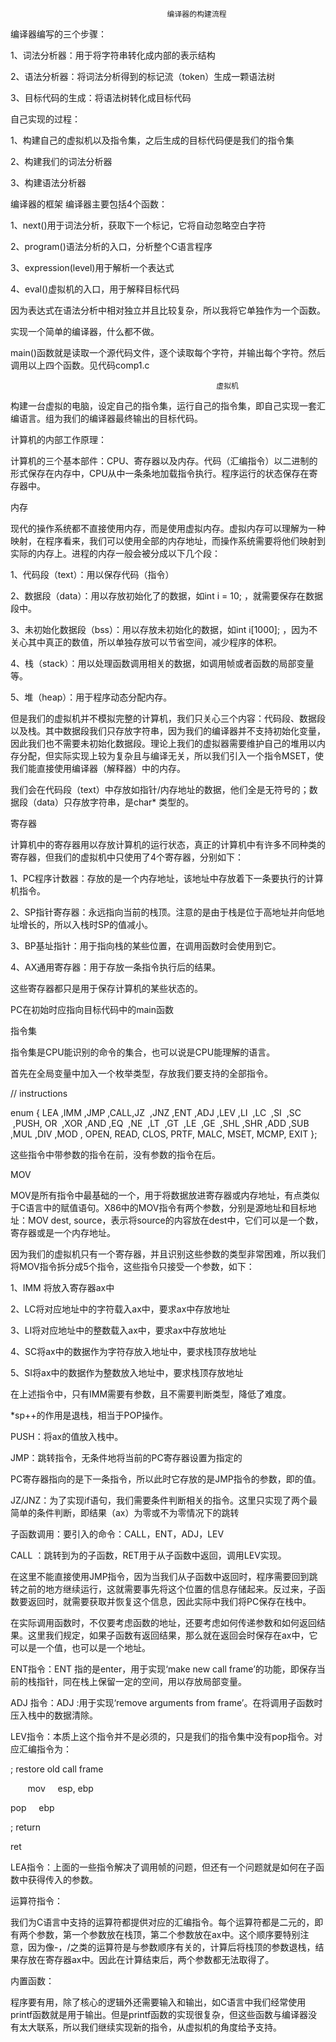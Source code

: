                                        编译器的构建流程
编译器编写的三个步骤：

1、词法分析器：用于将字符串转化成内部的表示结构

2、语法分析器：将词法分析得到的标记流（token）生成一颗语法树

3、目标代码的生成：将语法树转化成目标代码

自己实现的过程：

1、构建自己的虚拟机以及指令集，之后生成的目标代码便是我们的指令集

2、构建我们的词法分析器

3、构建语法分析器

编译器的框架
编译器主要包括4个函数：

1、next()用于词法分析，获取下一个标记，它将自动忽略空白字符

2、program()语法分析的入口，分析整个C语言程序

3、expression(level)用于解析一个表达式

4、eval()虚拟机的入口，用于解释目标代码

因为表达式在语法分析中相对独立并且比较复杂，所以我将它单独作为一个函数。

实现一个简单的编译器，什么都不做。

main()函数就是读取一个源代码文件，逐个读取每个字符，并输出每个字符。然后调用以上四个函数。见代码comp1.c

                                                  虚拟机
构建一台虚拟的电脑，设定自己的指令集，运行自己的指令集，即自己实现一套汇编语言。组为我们的编译器最终输出的目标代码。

计算机的内部工作原理：

计算机的三个基本部件：CPU、寄存器以及内存。代码（汇编指令）以二进制的形式保存在内存中，CPU从中一条条地加载指令执行。程序运行的状态保存在寄存器中。

内存

现代的操作系统都不直接使用内存，而是使用虚拟内存。虚拟内存可以理解为一种映射，在程序看来，我们可以使用全部的内存地址，而操作系统需要将他们映射到实际的内存上。进程的内存一般会被分成以下几个段：

1、代码段（text）：用以保存代码（指令）

2、数据段（data）：用以存放初始化了的数据，如int i = 10; ，就需要保存在数据段中。

3、未初始化数据段（bss）：用以存放未初始化的数据，如int i[1000]; ，因为不关心其中真正的数值，所以单独存放可以节省空间，减少程序的体积。

4、栈（stack）：用以处理函数调用相关的数据，如调用帧或者函数的局部变量等。

5、堆（heap）：用于程序动态分配内存。

但是我们的虚拟机并不模拟完整的计算机，我们只关心三个内容：代码段、数据段以及栈。其中数据段我们只存放字符串，因为我们的编译器并不支持初始化变量，因此我们也不需要未初始化数据段。理论上我们的虚拟器需要维护自己的堆用以内存分配，但实际实现上较为复杂且与编译无关，所以我们引入一个指令MSET，使我们能直接使用编译器（解释器）中的内存。

我们会在代码段（text）中存放如指针/内存地址的数据，他们全是无符号的；数据段（data）只存放字符串，是char* 类型的。


寄存器

计算机中的寄存器用以存放计算机的运行状态，真正的计算机中有许多不同种类的寄存器，但我们的虚拟机中只使用了4个寄存器，分别如下：

1、PC程序计数器：存放的是一个内存地址，该地址中存放着下一条要执行的计算机指令。

2、SP指针寄存器：永远指向当前的栈顶。注意的是由于栈是位于高地址并向低地址增长的，所以入栈时SP的值减小。

3、BP基址指针：用于指向栈的某些位置，在调用函数时会使用到它。

4、AX通用寄存器：用于存放一条指令执行后的结果。

这些寄存器都只是用于保存计算机的某些状态的。

PC在初始时应指向目标代码中的main函数 

指令集

指令集是CPU能识别的命令的集合，也可以说是CPU能理解的语言。

首先在全局变量中加入一个枚举类型，存放我们要支持的全部指令。

// instructions

enum { LEA ,IMM ,JMP ,CALL,JZ  ,JNZ ,ENT ,ADJ ,LEV ,LI  ,LC  ,SI  ,SC  ,PUSH,
OR  ,XOR ,AND ,EQ  ,NE  ,LT  ,GT  ,LE  ,GE  ,SHL ,SHR ,ADD ,SUB ,MUL ,DIV ,MOD ,
OPEN,  READ,  CLOS,  PRTF,  MALC,  MSET,  MCMP,  EXIT };

这些指令中带参数的指令在前，没有参数的指令在后。

MOV

MOV是所有指令中最基础的一个，用于将数据放进寄存器或内存地址，有点类似于C语言中的赋值语句。X86中的MOV指令有两个参数，分别是源地址和目标地址：MOV dest, source，表示将source的内容放在dest中，它们可以是一个数，寄存器或是一个内存地址。

因为我们的虚拟机只有一个寄存器，并且识别这些参数的类型非常困难，所以我们将MOV指令拆分成5个指令，这些指令只接受一个参数，如下：

1、IMM <num>将<num>放入寄存器ax中

2、LC将对应地址中的字符载入ax中，要求ax中存放地址

3、LI将对应地址中的整数载入ax中，要求ax中存放地址

4、SC将ax中的数据作为字符存放入地址中，要求栈顶存放地址

5、SI将ax中的数据作为整数放入地址中，要求栈顶存放地址

在上述指令中，只有IMM需要有参数，且不需要判断类型，降低了难度。

*sp++的作用是退栈，相当于POP操作。


PUSH：将ax的值放入栈中。

JMP：跳转指令，无条件地将当前的PC寄存器设置为指定的<addr>

PC寄存器指向的是下一条指令，所以此时它存放的是JMP指令的参数，即<addr>的值。

JZ/JNZ：为了实现if语句，我们需要条件判断相关的指令。这里只实现了两个最简单的条件判断，即结果（ax）为零或不为零情况下的跳转


子函数调用：要引入的命令：CALL，ENT，ADJ，LEV

CALL <addr>：跳转到为<addr>的子函数，RET用于从子函数中返回，调用LEV实现。

在这里不能直接使用JMP指令，因为当我们从子函数中返回时，程序需要回到跳转之前的地方继续运行，这就需要事先将这个位置的信息存储起来。反过来，子函数要返回时，就需要获取并恢复这个信息，因此实际中我们将PC保存在栈中。

在实际调用函数时，不仅要考虑函数的地址，还要考虑如何传递参数和如何返回结果。这里我们规定，如果子函数有返回结果，那么就在返回会时保存在ax中，它可以是一个值，也可以是一个地址。

ENT指令：ENT <size>指的是enter，用于实现‘make new call frame’的功能，即保存当前的栈指针，同在栈上保留一定的空间，用以存放局部变量。

ADJ 指令：ADJ <size>:用于实现‘remove arguments from frame’。在将调用子函数时压入栈中的数据清除。

LEV指令：本质上这个指令并不是必须的，只是我们的指令集中没有pop指令。对应汇编指令为：

; restore old call frame

       mov     esp, ebp

pop     ebp

; return

ret

LEA指令：上面的一些指令解决了调用帧的问题，但还有一个问题就是如何在子函数中获得传入的参数。

运算符指令：

我们为C语言中支持的运算符都提供对应的汇编指令。每个运算符都是二元的，即有两个参数，第一个参数放在栈顶，第二个参数放在ax中。这个顺序要特别注意，因为像-，/之类的运算符是与参数顺序有关的，计算后将栈顶的参数退栈，结果存放在寄存器ax中。因此在计算结束后，两个参数都无法取得了。

内置函数：

程序要有用，除了核心的逻辑外还需要输入和输出，如C语言中我们经常使用printf函数就是用于输出。但是printf函数的实现很复杂，但这些函数与编译器没有太大联系，所以我们继续实现新的指令，从虚拟机的角度给予支持。


